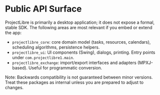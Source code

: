 # Public API Surface

ProjectLibre is primarily a desktop application; it does not expose a formal, stable SDK. The following areas are most relevant if you embed or extend the app:

- `projectlibre_core`: core domain model (tasks, resources, calendars), scheduling algorithms, persistence helpers.
- `projectlibre_ui`: UI components (Swing), dialogs, printing. Entry points under `com.projectlibre1.main`.
- `projectlibre_exchange`: import/export interfaces and adapters (MPXJ-based). Useful for programmatic conversion.

Note: Backwards compatibility is not guaranteed between minor versions. Treat these packages as internal unless you are prepared to adjust to changes.

